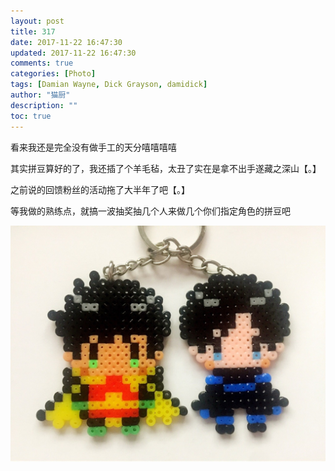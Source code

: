 ```yaml
---
layout: post
title: 317
date: 2017-11-22 16:47:30
updated: 2017-11-22 16:47:30
comments: true
categories: [Photo]
tags: [Damian Wayne, Dick Grayson, damidick]
author: "猫厨"
description: ""
toc: true
---
```


<p>看来我还是完全没有做手工的天分嘻嘻嘻嘻</p> 
<p>其实拼豆算好的了，我还插了个羊毛毡，太丑了实在是拿不出手遂藏之深山【。】</p> 
<p>之前说的回馈粉丝的活动拖了大半年了吧【。】</p> 
<p>等我做的熟练点，就搞一波抽奖抽几个人来做几个你们指定角色的拼豆吧</p>

![](https://raw.githubusercontent.com/alicewish/meowchain247/master/img_cVZNdzJtQk9JV2R2QTNTUlJDTnRnRDk2VEE1NVdpYW4wVVI0L3pWNXFTY2ZFaVM2NWFiR01RPT0.jpg)